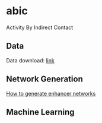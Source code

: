 # abic
Activity By Indirect Contact


## Data

Data download: [link](https://drive.google.com/drive/folders/1afVv9AaLuRGDwD4U6sgCmkWbdnmuthom?usp=sharing)

## Network Generation

[How to generate enhancer networks](https://github.com/HanLabUNLV/abic/blob/master/network_generation_process.md)


## Machine Learning



